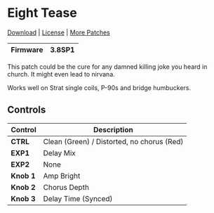 # Eight Tease

[Download](https://github.com/markfeit/ampero/raw/master/patches/Eight-Tease.prst) | [License](README.md#License) | [More Patches](https://github.com/markfeit/ampero/tree/master/patches)

| Firmware | 3.8SP1 |
|----------|--------|

This patch could be the cure for any damned killing joke you heard in
church.  It might even lead to nirvana.

Works well on Strat single coils, P-90s and bridge humbuckers.


## Controls

| Control | Description |
| ------- | ----------- |
| **CTRL** | Clean (Green) / Distorted, no chorus (Red) |
| **EXP1** | Delay Mix |
| **EXP2** | None |
| **Knob 1** | Amp Bright |
| **Knob 2** | Chorus Depth |
| **Knob 3** | Delay Time (Synced) |
